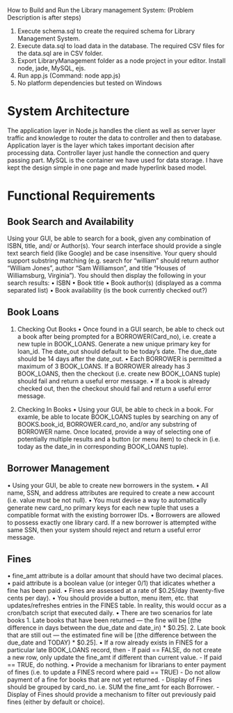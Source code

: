 How to Build and Run the Library management System: (Problem Description is after steps)

1. Execute schema.sql to create the required schema for Library Management System.
2. Execute data.sql to load data in the database. The required CSV files for the data.sql are in CSV folder.
3. Export LibraryManagement folder as a node project in your editor. Install node, jade, MySQL, ejs.
4. Run app.js (Command: node app.js)
5. No platform dependencies but tested on Windows

System Architecture
===================
 
The application layer in Node.js handles the client as well as server layer traffic and knowledge to router the data to controller and then to database. Application layer is the layer which takes important decision after processing data. Controller layer just handle the connection and query passing part. MySQL is the container we have used for data storage. I have kept the design simple in one page and made hyperlink based model.

Functional Requirements
=======================
Book Search and Availability
----------------------------
Using your GUI, be able to search for a book, given any combination of ISBN, title, and/ or Author(s). Your search interface should provide a single text search field (like Google) and be case insensitive. Your query should support substring matching (e.g. search for “william” should return author “William Jones”, author “Sam Williamson”, and title “Houses of Williamsburg, Virginia”). You should then display the following in your search results: 
• ISBN 
• Book title 
• Book author(s) (displayed as a comma separated list) 
• Book availability (is the book currently checked out?) 

 Book Loans
 ----------
 1. Checking Out Books 
 • Once found in a GUI search, be able to check out a book after being prompted for a BORROWER(Card_no), i.e. create a new tuple in BOOK_LOANS.  Generate a new unique primary key for loan_id. The date_out should default to be today’s date. The due_date should be 14 days after the date_out. 
 • Each BORROWER is permitted a maximum of 3 BOOK_LOANS. If a BORROWER already has 3 BOOK_LOANS, then the checkout (i.e. create new BOOK_LOANS tuple) should fail and return a useful error message. 
 • If a book is already checked out, then the checkout should fail and return a useful error message. 

2. Checking In Books 
• Using your GUI, be able to check in a book. For examle, be able to locate BOOK_LOANS tuples by searching on any of BOOKS.book_id, BORROWER.card_no, and/or any substring of BORROWER name. Once located, provide a way of selecting one of potentially multiple results and a button (or menu item) to check in (i.e. today as the date_in in corresponding BOOK_LOANS tuple). 

 Borrower Management
 -------------------
 • Using your GUI, be able to create new borrowers in the system. 
 • All name, SSN, and address attributes are required to create a new account (i.e. value must be not null). 
 • You must devise a way to automatically generate new card_no primary keys for each new tuple that uses a compatible format with the existing borrower IDs. 
 • Borrowers are allowed to possess exactly one library card. If a new borrower is attempted withe same SSN, then your system should reject and return a useful error message.
 
  Fines
  -----
  • fine_amt attribute is a dollar amount that should have two decimal places. 
  • paid attribute is a boolean value (or integer 0/1) that idicates whether a fine has been paid. 
  • Fines are assessed at a rate of $0.25/day (twenty-five cents per day). 
  • You should provide a button, menu item, etc. that updates/refreshes entries in the FINES table. In reality, this would occur as a cron/batch script that executed daily. 
  • There are two scenarios for late books 
    1. Late books that have been returned — the fine will be [(the difference in days between the due_date and date_in) * $0.25]. 
    2. Late book that are still out — the estimated fine will be [(the difference between the due_date and TODAY) * $0.25]. 
  • If a row already exists in FINES for a particular late BOOK_LOANS record, then 
      - If paid == FALSE, do not create a new row, only update the fine_amt if different than current value. 
      - If paid == TRUE, do nothing. 
  • Provide a mechanism for librarians to enter payment of fines (i.e. to update a FINES record where paid == TRUE) 
      - Do not allow payment of a fine for books that are not yet returned. 
      - Display of Fines should be grouped by card_no. i.e. SUM the fine_amt for each Borrower. 
      - Display of Fines should provide a mechanism to filter out previously paid fines (either by default or choice). 
